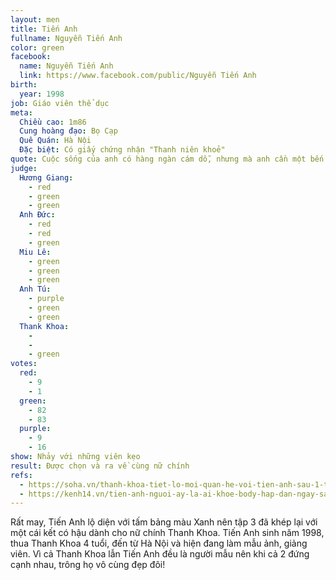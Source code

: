 ```yaml
---
layout: men
title: Tiến Anh
fullname: Nguyễn Tiến Anh
color: green
facebook:
  name: Nguyễn Tiến Anh
  link: https://www.facebook.com/public/Nguyễn Tiến Anh
birth:
  year: 1998
job: Giáo viên thể dục
meta:
  Chiều cao: 1m86
  Cung hoàng đạo: Bọ Cạp
  Quê Quán: Hà Nội
  Đặ̣c biệt: Có giấy chứng nhận "Thanh niên khoẻ"
quote: Cuộc sống của anh có hàng ngàn cám dỗ, nhưng mà anh cần một bến đỗ, là em thôi. Hãy cho anh một cơ hội em nhé.
judge:
  Hương Giang:
    - red
    - green
    - green
  Anh Đức:
    - red
    - red
    - green
  Miu Lê:
    - green
    - green
    - green
  Anh Tú:
    - purple
    - green
    - green
  Thank Khoa:
    -
    -
    - green
votes:
  red:
    - 9
    - 1
  green:
    - 82
    - 83
  purple:
    - 9
    - 16
show: Nhảy với những viên kẹo
result: Được chọn và ra về cùng nữ chính
refs:
  - https://soha.vn/thanh-khoa-tiet-lo-moi-quan-he-voi-tien-anh-sau-1-tuan-nguoi-ay-la-ai-tap-3-len-song-20200529111921418.htm
  - https://kenh14.vn/tien-anh-nguoi-ay-la-ai-khoe-body-hap-dan-ngay-sau-khi-duoc-hoa-hau-lua-chon-2020052607305718.chn
---
```

Rất may, Tiến Anh lộ diện với tấm bảng màu Xanh nên tập 3 đã khép lại với một cái kết có hậu dành cho nữ chính Thanh Khoa. Tiến Anh sinh năm 1998, thua Thanh Khoa 4 tuổi, đến từ Hà Nội và hiện đang làm mẫu ảnh, giảng viên. Vì cả Thanh Khoa lẫn Tiến Anh đều là người mẫu nên khi cả 2 đứng cạnh nhau, trông họ vô cùng đẹp đôi!